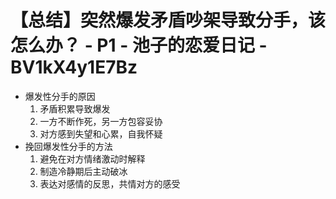 # 【总结】突然爆发矛盾吵架导致分手，该怎么办？ - P1 - 池子的恋爱日记 - BV1kX4y1E7Bz

-   爆发性分手的原因
    1.  矛盾积累导致爆发
    2.  一方不断作死，另一方包容妥协
    3.  对方感到失望和心累，自我怀疑
-   挽回爆发性分手的方法
    1.  避免在对方情绪激动时解释
    2.  制造冷静期后主动破冰
    3.  表达对感情的反思，共情对方的感受